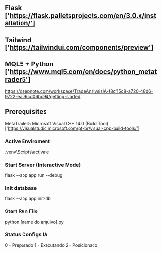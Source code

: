 ## Flask ['https://flask.palletsprojects.com/en/3.0.x/installation/']

## Tailwind ['https://tailwindui.com/components/preview']

## MQL5 + Python ['https://www.mql5.com/en/docs/python_metatrader5']

https://deepnote.com/workspace/TradeAnalysisIA-f8cf15c8-a720-48d6-9722-ea06cd06bc94/getting-started

## Prerequisites 
MetaTrader5
Microsoft Visual C++ 14.0 (Build Tool) ['https://visualstudio.microsoft.com/pt-br/visual-cpp-build-tools/']

### Active Enviroment
.venv\Scripts\activate

### Start Server (Interactive Mode)
flask --app app run --debug 

### Init database
flask --app app init-db

### Start Run File 
python [name do arquivo].py

### Status Configs IA
0 - Preparado
1 - Executando
2 - Posicionado
